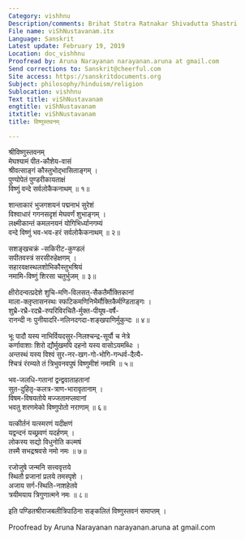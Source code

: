 ```yaml
---
Category: vishhnu
Description/comments: Brihat Stotra Ratnakar Shivadutta Shastri
File name: viShNustavanam.itx
Language: Sanskrit
Latest update: February 19, 2019
Location: doc_vishhnu
Proofread by: Aruna Narayanan narayanan.aruna at gmail.com
Send corrections to: Sanskrit@cheerful.com
Site access: https://sanskritdocuments.org
Subject: philosophy/hinduism/religion
Sublocation: vishhnu
Text title: viShNustavanam
engtitle: viShNustavanam
itxtitle: viShNustavanam
title: विष्णुस्तवनम्

---
```

  
 श्रीविष्णुस्तवनम्   
मेघश्यामं पीत-कौशेय-वासं  
     श्रीवत्साङ्गं कौस्तुभोद्भासिताङ्गम् ।  
पुण्योपेतं पुण्डरीकायताक्षं  
     विष्णुं वन्दे सर्वलोकैकनाथम् ॥ १॥  
  
शान्ताकारं भुजगशयनं पद्मनाभं सुरेशं  
     विश्वाधारं गगनसदृशं मेघवर्णं शुभाङ्गम् ।  
लक्ष्मीकान्तं कमलनयनं योगिभिर्ध्यानगम्यं  
     वन्दे विष्णुं भव-भय-हरं सर्वलोकैकनाथम् ॥ २॥  
  
सशङ्खचक्रं -सकिरीट-कुण्डलं  
     सपीतवस्त्रं सरसीरुहेक्षणम् ।  
सहारवक्षस्थलशोभिकौस्तुभश्रियं  
     नमामि-विष्णुं शिरसा चतुर्भुजम् ॥ ३॥  
  
क्षीरोदन्वत्प्रदेशे शुचि-मणि-विलसत्-सैकतैर्मौक्तिकानां  
     माला-क्लृप्तासनस्थः स्फटिकमणिनिभैर्मौक्तिकैर्मण्डिताङ्गः ।  
शुभ्रै-रभ्रै-रदभ्रै-रुपरिविरचितै-र्मुक्त-पीयूष-वर्षै-  
     रानन्दी नः पुनीयादरि-नलिनदगदा-शङ्खपाणिर्मुकुन्दः ॥ ४॥  
  
भूः पादौ यस्य नाभिर्वियदसुर-निलश्चन्द्र-सूर्यौ च नेत्रे  
     कर्णावाशाः शिरो द्यौर्मुखमपि दहनो यस्य वासोऽयमब्धिः ।  
अन्तस्थं यस्य विश्वं सुर-नर-खग-गो-भोगि-गन्धर्व-दैत्यै-  
     श्चित्रं रंरम्यते तं त्रिभुवनवपुषं विष्णुमीशं नमामि ॥ ५॥  
  
भव-जलधि-गतानां द्वन्द्ववाताहतानां  
     सुत-दुहितृ-कलत्र-त्राण-भारावृतानाम् ।  
विषम-विषयतोये मज्जतामप्लवानां  
     भवतु शरणमेको विष्णुपोतो नराणाम् ॥ ६॥  
  
यत्कीर्तनं यत्स्मरणं यदीक्षणं  
     यद्वन्दनं यच्छ्रवणं यदर्हणम् ।  
लोकस्य सद्यो विधुनोति कल्मषं  
     तस्मै सभद्रश्रवसे नमो नमः ॥ ७॥  
  
रजोजुषे जन्मनि सत्त्ववृत्तये  
     स्थितौ प्रजानां प्रलये तमस्पृशे ।  
अजाय सर्ग-स्थिति-नाशहेतवे  
     त्रयीमयाय त्रिगुणात्मने नमः ॥ ८॥  
  
इति पण्डितश्रीराजबलीत्रिपाठिना सङ्कलितं विष्णुस्तवनं समाप्तम् ।  
  
  
Proofread by Aruna Narayanan narayanan.aruna at gmail.com  
  
